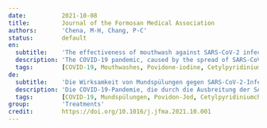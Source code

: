 ```yaml
---
date:          2021-10-08
title:         Journal of the Formosan Medical Association
authors:       'Chena, M-H, Chang, P-C'
status:        default
en:
  subtitle:    'The effectiveness of mouthwash against SARS-CoV-2 infection: A review of scientific and clinical evidence'
  description: 'The COVID-19 pandemic, caused by the spread of SARS-CoV-2 infection that is mainly through the airborne transmission, is a worldwide health concern. This review seeks to assess the potential effectiveness of mouthwash in reducing the oropharyngeal load of SARS-CoV-2 based on the available evidence. Articles related to mouthwash and COVID-19 in PubMed were electronically searched in July, 2021. After manually excluding articles lacking sufficient scientific evidence or validation processes, those with inaccessible online full text, those that did not test the effectiveness of mouthwash against SARS-CoV-2, and those not written in English, 17 original and 13 review articles were chosen for this review. The eligible articles revealed that the main virucidal mechanism of mouthwash was via interactions with the viral envelope. Povidone-iodine (PVP-I), cetylpyridinium chloride (CPC), and essential oils with ethanol showed virucidal effects on SARS-CoV-2 in vitro, potentially by interfering with the viral envelope. A few clinical studies demonstrated that PVP-I, CPC, hydrogen peroxide, and chlorhexidine reduced the oropharyngeal load of SARS-CoV-2. Although the available evidence is limited, mouthwash containing PVP-I or CPC shows potential for reducing the oropharyngeal load of SARS-CoV-2 and thus may present a risk-mitigation strategy for COVID-19 patients.'
  tags:        [COVID-19, Mouthwashes, Povidone-iodine, Cetylpyridinium chloride, Chlorhexidine]
de:
  subtitle:    'Die Wirksamkeit von Mundspülungen gegen SARS-CoV-2-Infektionen: Ein Überblick über die wissenschaftlichen und klinischen Erkenntnisse'
  description: 'Die COVID-19-Pandemie, die durch die Ausbreitung der SARS-CoV-2-Infektion hauptsächlich über die Luft verursacht wird, ist ein weltweites Gesundheitsproblem. In dieser Übersichtsarbeit soll die potenzielle Wirksamkeit von Mundwasser bei der Verringerung der oropharyngealen SARS-CoV-2-Belastung auf der Grundlage der verfügbaren Daten bewertet werden. Im Juli 2021 wurden in PubMed Artikel zum Thema Mundspülung und COVID-19 elektronisch durchsucht. Nach manuellem Ausschluss von Artikeln ohne ausreichende wissenschaftliche Belege oder Validierungsverfahren, von Artikeln mit nicht zugänglichem Online-Volltext, von Artikeln, in denen die Wirksamkeit von Mundwasser gegen SARS-CoV-2 nicht getestet wurde, und von Artikeln, die nicht in englischer Sprache verfasst waren, wurden 17 Original- und 13 Übersichtsartikel für diese Untersuchung ausgewählt. Aus den in Frage kommenden Artikeln ging hervor, dass der wichtigste viruzide Mechanismus von Mundspülungen in der Interaktion mit der Virushülle besteht. Povidon-Iod (PVP-I), Cetylpyridiniumchlorid (CPC) und ätherische Öle mit Ethanol zeigten in vitro viruzide Wirkungen auf SARS-CoV-2, möglicherweise durch Interferenz mit der Virushülle. In einigen wenigen klinischen Studien wurde nachgewiesen, dass PVP-I, CPC, Wasserstoffperoxid und Chlorhexidin die oropharyngeale Belastung durch SARS-CoV-2 verringern. Obwohl die verfügbare Evidenz begrenzt ist, zeigt Mundwasser, das PVP-I oder CPC enthält, das Potenzial, die oropharyngeale Belastung durch SARS-CoV-2 zu reduzieren, und könnte daher eine Strategie zur Risikominderung für COVID-19-Patienten darstellen.' 
  tags:        [COVID-19, Mundspülungen, Povidon-Jod, Cetylpyridiniumchlorid, Chlorhexidin]
group:         'Treatments'
credit:        https://doi.org/10.1016/j.jfma.2021.10.001
---
```

